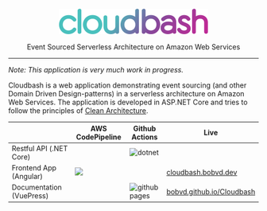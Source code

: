<p align="center">
    <img src="./documentation/assets/images/cloudbash_rgb.svg" alt="drawing" width="300"/>
</p>


<p align="center">
Event Sourced Serverless Architecture on Amazon Web Services
</p>

---

<i>Note: This application is very much work in progress.</i>


Cloudbash is a web application demonstrating event sourcing (and other Domain Driven Design-patterns) in a serverless architecture on Amazon Web Services. The application is developed in ASP.NET Core and tries to follow the principles of [Clean Architecture](https://github.com/jasontaylordev/CleanArchitecture).


|                          | AWS CodePipeline                                                              | Github Actions                                                                         | Live                                                                         |
|--------------------------|-------------------------------------------------------------------------------|----------------------------------------------------------------------------------------|------------------------------------------------------------------------------|
| Restful API (.NET Core) |  | ![dotnet](https://github.com/BobvD/Cloudbash/workflows/dotnet/badge.svg) |
| Frontend App (Angular)   | ![](https://badges-badges-images-dev.s3.amazonaws.com/cloudbash-frontend.svg) |                                                                                     | [cloudbash.bobvd.dev](https://d2bgpsr44efzwn.cloudfront.net/) | 
| Documentation (VuePress) |                                                                                | ![github pages](https://github.com/BobvD/Cloudbash/workflows/github%20pages/badge.svg) | [bobvd.github.io/Cloudbash](https://bobvd.github.io/Cloudbash/index.html)    |